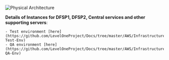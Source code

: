 ![Physical Architecture](./L1P%20diagram.png)

**Details of Instances for DFSP1, DFSP2, Central services and other supporting servers**:

    - Test environment [here](https://github.com/LevelOneProject/Docs/tree/master/AWS/Infrastructure/PI4-Test-Env)
    - QA environment [here](https://github.com/LevelOneProject/Docs/tree/master/AWS/Infrastructure/PI4-QA-Env)